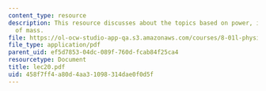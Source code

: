 ```yaml
---
content_type: resource
description: This resource discusses about the topics based on power, impulse, center
  of mass.
file: https://ol-ocw-studio-app-qa.s3.amazonaws.com/courses/8-01l-physics-i-classical-mechanics-fall-2005/458f7ff4a80d4aa31098314dae0f0d5f_lec20.pdf
file_type: application/pdf
parent_uid: ef5d7853-04dc-089f-760d-fcab84f25ca4
resourcetype: Document
title: lec20.pdf
uid: 458f7ff4-a80d-4aa3-1098-314dae0f0d5f
---
```

